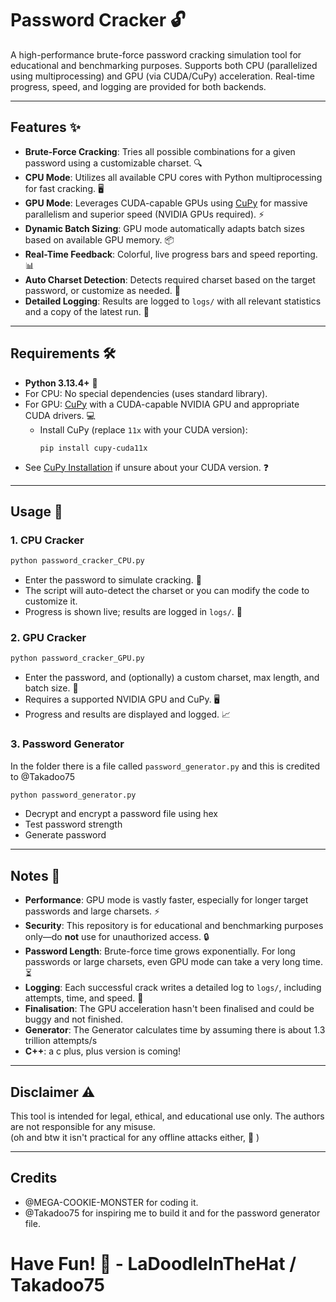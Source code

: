 # Password Cracker 🔓

A high-performance brute-force password cracking simulation tool for educational and benchmarking purposes. Supports both CPU (parallelized using multiprocessing) and GPU (via CUDA/CuPy) acceleration. Real-time progress, speed, and logging are provided for both backends.

---

## Features ✨

- **Brute-Force Cracking**: Tries all possible combinations for a given password using a customizable charset. 🔍
- **CPU Mode**: Utilizes all available CPU cores with Python multiprocessing for fast cracking. 🖥️
- **GPU Mode**: Leverages CUDA-capable GPUs using [CuPy](https://cupy.dev/) for massive parallelism and superior speed (NVIDIA GPUs required). ⚡
- **Dynamic Batch Sizing**: GPU mode automatically adapts batch sizes based on available GPU memory. 📦
- **Real-Time Feedback**: Colorful, live progress bars and speed reporting. 📊
- **Auto Charset Detection**: Detects required charset based on the target password, or customize as needed. 🧩
- **Detailed Logging**: Results are logged to `logs/` with all relevant statistics and a copy of the latest run. 📝

---

## Requirements 🛠️

- **Python 3.13.4+** 🐍
- For CPU: No special dependencies (uses standard library).
- For GPU: [CuPy](https://cupy.dev/) with a CUDA-capable NVIDIA GPU and appropriate CUDA drivers. 💻
  - Install CuPy (replace `11x` with your CUDA version):  
    ```
    pip install cupy-cuda11x
    ```
- See [CuPy Installation](https://docs.cupy.dev/en/stable/install.html) if unsure about your CUDA version. ❓

---

## Usage 🚀

### 1. CPU Cracker

```bash
python password_cracker_CPU.py
```

- Enter the password to simulate cracking. 🔑
- The script will auto-detect the charset or you can modify the code to customize it.
- Progress is shown live; results are logged in `logs/`. 📂

### 2. GPU Cracker

```bash
python password_cracker_GPU.py
```

- Enter the password, and (optionally) a custom charset, max length, and batch size. 📝
- Requires a supported NVIDIA GPU and CuPy. 🖥️
- Progress and results are displayed and logged. 📈

### 3. Password Generator

In the folder there is a file called ```password_generator.py``` and this is credited to @Takadoo75

```bash
python password_generator.py
```

- Decrypt and encrypt a password file using hex
- Test password strength
- Generate password

---

## Notes 📝

- **Performance**: GPU mode is vastly faster, especially for longer target passwords and large charsets. ⚡
- **Security**: This repository is for educational and benchmarking purposes only—do **not** use for unauthorized access. 🔒
- **Password Length**: Brute-force time grows exponentially. For long passwords or large charsets, even GPU mode can take a very long time. ⏳
- **Logging**: Each successful crack writes a detailed log to `logs/`, including attempts, time, and speed. 📑
- **Finalisation**: The GPU acceleration hasn't been finalised and could be buggy and not finished.
- **Generator**: The Generator calculates time by assuming there is about 1.3 trillion attempts/s
- **C++**: a c plus, plus version is coming!

---

## Disclaimer ⚠️

This tool is intended for legal, ethical, and educational use only. The authors are not responsible for any misuse.  
(oh and btw it isn't practical for any offline attacks either, 🙂 )

---

## Credits

- @MEGA-COOKIE-MONSTER for coding it.
- @Takadoo75 for inspiring me to build it and for the password generator file.

# Have Fun! 🎉 - LaDoodleInTheHat / Takadoo75